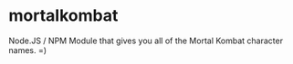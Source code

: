 mortalkombat
============

Node.JS / NPM Module that gives you all of the Mortal Kombat character names. =)